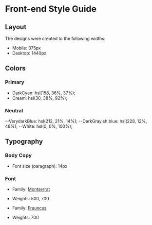 # Front-end Style Guide

## Layout

The designs were created to the following widths:

- Mobile: 375px
- Desktop: 1440px

## Colors

### Primary

- DarkCyan: hsl(158, 36%, 37%);
- Cream: hsl(30, 38%, 92%);

### Neutral

--VerydarkBlue: hsl(212, 21%, 14%);
--DarkGrayish blue: hsl(228, 12%, 48%);
--White: hsl(0, 0%, 100%);

## Typography

### Body Copy

- Font size (paragraph): 14px

### Font

- Family: [Montserrat](https://fonts.google.com/specimen/Montserrat)
- Weights: 500, 700

- Family: [Fraunces](https://fonts.google.com/specimen/Fraunces)
- Weights: 700
